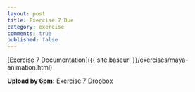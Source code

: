 ```yaml
---
layout: post
title: Exercise 7 Due
category: exercise
comments: true
published: false
---
```


[Exercise 7 Documentation]({{ site.baseurl }}/exercises/maya-animation.html)

**Upload by 6pm:** [Exercise 7 Dropbox](https://psu.box.com/signup/collablink/d_6058207793/1162b1102a93c2)
